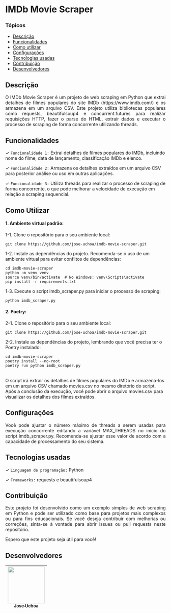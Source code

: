 # IMDb Movie Scraper

### Tópicos

- [Descrição](#descrição)
- [Funcionalidades](#funcionalidades)
- [Como utilizar](#como-utilizar)
- [Configurações](#configurações)
- [Tecnologias usadas](#tecnologias-usadas)
- [Contribuição](#contribuição)
- [Desenvolvedores](#desenvolvedores)

## Descrição

<p align="justify">O IMDb Movie Scraper é um projeto de web scraping em Python que extrai detalhes de filmes populares do site IMDb (https://www.imdb.com/) e os armazena em um arquivo CSV. Este projeto utiliza bibliotecas populares como requests, beautifulsoup4 e concurrent.futures para realizar requisições HTTP, fazer o parse do HTML, extrair dados e executar o processo de scraping de forma concorrente utilizando threads.</p>

## Funcionalidades

✓ `Funcionalidade 1:` Extrai detalhes de filmes populares do IMDb, incluindo nome do filme, data de lançamento, classificação IMDb e elenco.

✓ `Funcionalidade 2:` Armazena os detalhes extraídos em um arquivo CSV para posterior análise ou uso em outras aplicações.

✓ `Funcionalidade 3:` Utiliza threads para realizar o processo de scraping de forma concorrente, o que pode melhorar a velocidade de execução em relação a scraping sequencial.

## Como Utilizar

#### 1. Ambiente virtual padrão:

1-1. Clone o repositório para o seu ambiente local:

```
git clone https://github.com/jose-uchoa/imdb-movie-scraper.git
```

1-2. Instale as dependências do projeto. Recomenda-se o uso de um ambiente virtual para evitar conflitos de dependências:

```
cd imdb-movie-scraper
python -m venv venv
source venv/bin/activate  # No Windows: venv\Scripts\activate
pip install -r requirements.txt
```

1-3. Execute o script imdb_scraper.py para iniciar o processo de scraping:

```
python imdb_scraper.py
```

#### 2. Poetry:

2-1. Clone o repositório para o seu ambiente local:

```
git clone https://github.com/jose-uchoa/imdb-movie-scraper.git
```

2-2. Instale as dependências do projeto, lembrando que você precisa ter o Poetry instalado:

```
cd imdb-movie-scraper
poetry install --no-root
poetry run python imdb_scraper.py
```

<br>
O script irá extrair os detalhes de filmes populares do IMDb e armazená-los em um arquivo CSV chamado movies.csv no mesmo diretório do script.
Após a conclusão da execução, você pode abrir o arquivo movies.csv para visualizar os detalhes dos filmes extraídos.

## Configurações

<p align="justify">Você pode ajustar o número máximo de threads a serem usadas para execução concorrente editando a variável MAX_THREADS no início do script imdb_scraper.py. Recomenda-se ajustar esse valor de acordo com a capacidade de processamento do seu sistema.</p>

## Tecnologias usadas

✓ `Linguagem de programação:` Python

✓ `Frameworks:` requests e beautifulsoup4

## Contribuição

<p align="justify">Este projeto foi desenvolvido como um exemplo simples de web scraping em Python e pode ser utilizado como base para projetos mais complexos ou para fins educacionais. Se você deseja contribuir com melhorias ou correções, sinta-se à vontade para abrir issues ou pull requests neste repositório.

Espero que este projeto seja útil para você!</p>

## Desenvolvedores

| [<img src="https://avatars.githubusercontent.com/jose-uchoa" width=115><br><sub>Jose Uchoa</sub>](https://github.com/jose-uchoa) |
| :------------------------------------------------------------------------------------------------------------------------------: |

